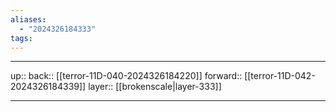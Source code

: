 ```yaml
---
aliases:
  - "2024326184333"
tags:
---
```




***

up:: 
back:: [[terror-11D-040-2024326184220]]
forward:: [[terror-11D-042-2024326184339]]
layer:: [[brokenscale|layer-333]]

***
